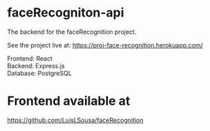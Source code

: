 # faceRecogniton-api
The backend for the faceRecognition project.

See the project live at:
https://proj-face-recognition.herokuapp.com/

Frontend: React \
Backend: Express.js \
Database: PostgreSQL

# Frontend available at

https://github.com/LuisLSousa/faceRecognition
